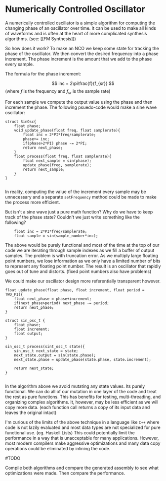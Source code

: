 # Numerically Controlled Oscillator
A numerically controlled oscillator is a simple algorithm for computing the changing phase of an oscillator over time. It can be used to make all kinds of waveforms and is often at the heart of more complicated synthesis algorithms. (see: [[FM Synthesis]])

So how does it work? To make an NCO we keep some state for tracking the phase of the oscillator. We then convert the desired frequency into a phase increment. The phase increment is the amount that we add to the phase every sample. 

The formula for the phase increment:

$$ inc = 2\pi\frac{f}{f_{sr}} $$
(where $f$ is the frequency and $f_{sr}$  is the sample rate)

For each sample we compute the output value using the phase and then increment the phase. The following psuedo-code would make a sine wave oscillator:

```
struct SinOsc{
	float phase;
	void update_phase(float freq, float samplerate){
		float inc = 2*PI*freq/samplerate;
		phase+= inc;
		if(phase>2*PI) phase -= 2*PI;
		return next_phase;
	}
	float process(float freq, float samplerate){
		float next_sample = sin(phase);
		update_phase(freq, samplerate);
		return next_sample;
	}
}


```

In reality, computing the value of the increment every sample may be unnecessary and a separate `setFrequency` method could be made to make the process more efficient.

But isn't a sine wave just a pure math function? Why do we have to keep track of the phase state? Couldn't we just write something like the following?
```
	float inc = 2*PI*freq/samplerate;
	float sample = sin(sample_number*inc);
```
The above would be purely functional and most of the time at the top of our code we are iterating through sample indexes as we fill a buffer of output samples. The problem is with truncation error. As we multiply large floating point numbers, we lose information as we only have a limited number of bits to represent any floating point number. The result is an oscillator that rapidly goes out of tune and distorts. (fixed point numbers also have problems)

We could make our oscillator design more referentially transparent however.

```
float update_phase(float phase, float increment, float period = TWO_PI){
	float next_phase = phase+increment;
	if(next_phase>period) next_phase -= period;
	return next_phase;
}

struct sin_osc_t {
	float phase;
	float increment;
	float output;
}

sin_osc_t process(sint_osc_t state){
	sin_osc_t next_state = state;
	next_state.output = sin(state.phase);
	next_state.phase = update_phase(state.phase, state.increment);
	
	return next_state;
}


```

In the algorithm above we avoid mutating any state values. Its purely functional. We can do all of our mutation in one layer of the code and treat the rest as pure functions. This has benefits for testing, multi-threading, and organizing complex algorithms. It, however, may be less efficient as we will copy more data. (each function call returns a copy of its input data and leaves the original intact)

I'm curious of the limits of the above technique in a language like `C++` where code is not lazily evaluated and most data types are not specialized for pure functional use. (eg. Haskell Lists) This could potentially limit the performance in a way that is unacceptable for many applications. However, most modern compilers make aggressive optimizations and many data copy operations could be eliminated by inlining the code. 

#TODO

Compile both algorithms and compare the generated assembly to see what optimizations were made. Then compare the performance.

